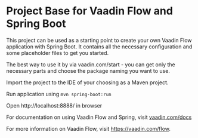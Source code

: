# Project Base for Vaadin Flow and Spring Boot

This project can be used as a starting point to create your own Vaadin Flow application with Spring Boot.
It contains all the necessary configuration and some placeholder files to get you started.

The best way to use it by via vaadin.com/start - you can get only the necessary parts and choose the package naming you want to use.

Import the project to the IDE of your choosing as a Maven project. 

Run application using
`mvn spring-boot:run`

Open http://localhost:8888/ in browser


For documentation on using Vaadin Flow and Spring, visit [vaadin.com/docs](https://vaadin.com/docs/v10/flow/spring/tutorial-spring-basic.html)

For more information on Vaadin Flow, visit https://vaadin.com/flow.
